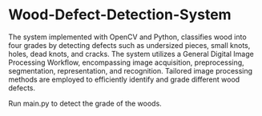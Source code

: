# Wood-Defect-Detection-System
The system implemented with OpenCV and Python, classifies wood into four grades by detecting defects such as undersized pieces, small knots, holes, dead knots, and cracks. The system utilizes a General Digital Image Processing Workflow, encompassing image acquisition, preprocessing, segmentation, representation, and recognition. Tailored image processing methods are employed to efficiently identify and grade different wood defects. 

Run main.py to detect the grade of the woods.
